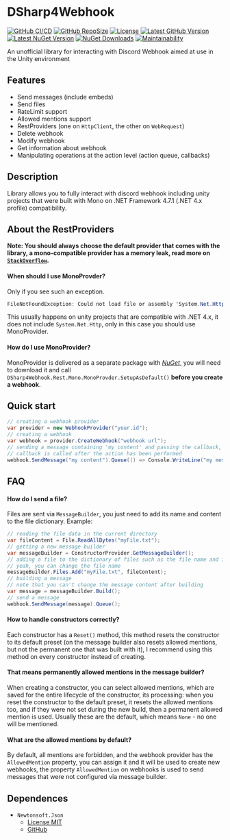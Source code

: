 # DSharp4Webhook
[![GitHub CI/CD](https://github.com/iRebbok/DSharp4Webhook/workflows/GitHub%20CI/CD/badge.svg)](https://github.com/iRebbok/DSharp4Webhook/actions/)
[![GitHub RepoSize](https://img.shields.io/github/repo-size/iRebbok/DSharp4Webhook?label=Size)](https://github.com/iRebbok/DSharp4Webhook)
[![License](https://img.shields.io/badge/License-MIT-yellow.svg?label=License)](https://opensource.org/licenses/MIT)
[![Latest GitHub Version](https://img.shields.io/github/v/release/iRebbok/DSharp4Webhook?label=GitHub%20Version)](https://github.com/iRebbok/DSharp4Webhook/releases/latest)
[![Latest NuGet Version](https://img.shields.io/nuget/v/DSharp4Webhook?label=NuGet%20Version)](https://www.nuget.org/packages/DSharp4Webhook/)
[![NuGet Downloads](https://img.shields.io/nuget/dt/DSharp4Webhook?label=Downloads)](https://www.nuget.org/packages/DSharp4Webhook/)
[![Maintainability](https://api.codeclimate.com/v1/badges/292ecc83bf76c922501c/maintainability)](https://codeclimate.com/github/iRebbok/DSharp4Webhook/maintainability)

An unofficial library for interacting with Discord Webhook aimed at use in the Unity environment

## Features
- Send messages (include embeds)
- Send files
- RateLimit support
- Allowed mentions support
- RestProviders (one on `HttpClient`, the other on `WebRequest`)
- Delete webhook
- Modify webhook
- Get information about webhook
- Manipulating operations at the action level (action queue, callbacks)

## Description
Library allows you to fully interact with discord webhook including unity projects that were built with Mono on .NET Framework 4.7.1 (.NET 4.x profile) compatibility.

## About the RestProviders
**Note: You should always choose the default provider that comes with the library, a mono-compatible provider has a memory leak, read more on [`StackOverflow`](https://stackoverflow.com/a/34539083/13175172).**

#### When should I use MonoProvder?
Only if you see such an exception.
```cs
FileNotFoundException: Could not load file or assembly 'System.Net.Http, Version=4.0.0.0, Culture=neutral, PublicKeyToken=b03f5f7f11d50a3a' or one of its dependencies.
```
This usually happens on unity projects that are compatible with .NET 4.x, it does not include `System.Net.Http`, only in this case you should use MonoProvider.

#### How do I use MonoProvider?
MonoProvider is delivered as a separate package with [*NuGet*](https://www.nuget.org/packages/DSharp4Webhook.Rest.Mono/), you will need to download it and call `DSharp4Webhook.Rest.Mono.MonoProvder.SetupAsDefault()` **before you create a webhook**.

## Quick start
```csharp
// creating a webhook provider
var provider = new WebhookProvider("your.id");
// creating a webhook
var webhook = provider.CreateWebhook("webhook url");
// sending a message containing 'my content' and passing the callback,
// callback is called after the action has been performed
webhook.SendMessage("my content").Queue(() => Console.WriteLine("my message has been sent!"));
```

## FAQ

#### How do I send a file?
Files are sent via `MessageBuilder`, you just need to add its name and content to the file dictionary.
Example:
```csharp
// reading the file data in the current directory
var fileContent = File.ReadAllBytes("myFile.txt");
// getting a new message builder
var messageBuilder = ConstructorProvider.GetMessageBuilder();
// adding a file to the dictionary of files such as the file name and its content
// yeah, you can change the file name
messageBuilder.Files.Add("myFile.txt", fileContent);
// building a message
// note that you can't change the message content after building
var message = messageBuilder.Build();
// send a message
webhook.SendMessage(message).Queue();
```

#### How to handle constructors correctly?
Each constructor has a `Reset()` method, this method resets the constructor to its default preset (on the message builder also resets allowed mentions, but not the permanent one that was built with it), I recommend using this method on every constructor instead of creating.

#### That means permanently allowed mentions in the message builder?
When creating a constructor, you can select allowed mentions, which are saved for the entire lifecycle of the constructor, its processing: when you reset the constructor to the default preset, it resets the allowed mentions too, and if they were not set during the new build, then a permanent allowed mention is used.
Usually these are the default, which means `None` - no one will be mentioned.

#### What are the allowed mentions by default?
By default, all mentions are forbidden, and the webhook provider has the `AllowedMention` property, you can assign it and it will be used to create new webhooks, the property `AllowedMention` on webhooks is used to send messages that were not configured via message builder.

## Dependences
- `Newtonsoft.Json`
  - [License MIT](https://github.com/JamesNK/Newtonsoft.Json/blob/master/LICENSE.md)
  - [GitHub](https://github.com/JamesNK/Newtonsoft.Json)
